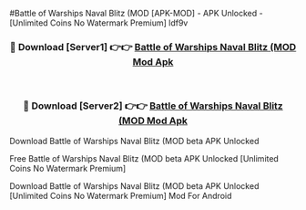#Battle of Warships Naval Blitz (MOD [APK-MOD] - APK Unlocked - [Unlimited Coins No Watermark Premium] ldf9v



<div align="center">

<h3>🔴 Download [Server1] 👉👉 <a href="https://momento.my/?title=Battle_of_Warships_Naval_Blitz_(MOD">Battle of Warships Naval Blitz (MOD Mod Apk</a></h3><br>

<h3>🔴 Download [Server2] 👉👉 <a href="https://momento.my/?title=Battle_of_Warships_Naval_Blitz_(MOD">Battle of Warships Naval Blitz (MOD Mod Apk</a></h3>
</div>



Download Battle of Warships Naval Blitz (MOD beta APK Unlocked

Free Battle of Warships Naval Blitz (MOD beta APK Unlocked [Unlimited Coins No Watermark Premium]

Download Battle of Warships Naval Blitz (MOD beta APK Unlocked [Unlimited Coins No Watermark Premium] Mod For Android
